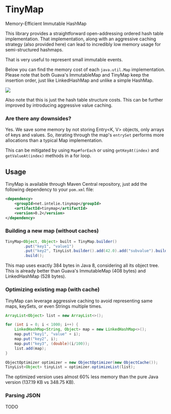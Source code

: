 # TinyMap

Memory-Efficient Immutable HashMap

This library provides a straightforward open-addressing ordered hash table implementation. That implementation, along
with an aggressive caching strategy (also provided here) can lead to incredibly low memory usage for semi-structured 
hashmaps.

That is very useful to represent small immutable events. 

Below you can find the memory cost of each `java.util.Map` implementation. Please note that both Guava's ImmutableMap and TinyMap keep the insertion order, just like LinkedHashMap and unlike a simple HashMap.

![](https://docs.google.com/spreadsheets/d/e/2PACX-1vQGaL2vuiOAxMH8809j4HiYPfK1uxSYpNIYNQAl-_eGbvhBC2BJR2bE_-sbAhBkq-xFpTzTa3hcUZ9i/pubchart?oid=2125978251&format=image)

Also note that this is just the hash table structure costs. This can be further improved by introducing aggressive value caching.

### Are there any downsides?

Yes. We save some memory by not storing Entry<K, V> objects, only arrays of keys and values. 
So, iterating through the map's `entrySet` performs more allocations than a typical Map implementation.

This can be mitigated by using `Map#forEach` or using `getKeyAt(index)` and `getValueAt(index)` methods in a for loop.

## Usage

TinyMap is available through Maven Central repository, just add the following
dependency to your `pom.xml` file:

```xml
<dependency>
    <groupId>net.intelie.tinymap</groupId>
    <artifactId>tinymap</artifactId>
    <version>0.2</version>
</dependency>
```

### Building a new map (without caches)

```java
TinyMap<Object, Object> built = TinyMap.builder()
        .put("key1", "value1")
        .put("key2", TinyList.builder().add(42.0).add("subvalue").build())
        .build();
```

This map uses exactly 384 bytes in Java 8, considering all its object tree. This is already better than 
Guava's ImmutableMap (408 bytes) and LinkedHashMap (528 bytes).

### Optimizing existing map (with cache)

TinyMap can leverage aggressive caching to avoid representing same maps, keySets, or even Strings multiple times.

```java
ArrayList<Object> list = new ArrayList<>();

for (int i = 0; i < 1000; i++) {
    LinkedHashMap<String, Object> map = new LinkedHashMap<>();
    map.put("key1", "value" + i);
    map.put("key2", i);
    map.put("key3", (double)(i/100));
    list.add(map);
}

ObjectOptimizer optimizer = new ObjectOptimizer(new ObjectCache());
TinyList<Object> tinyList = optimizer.optimizeList(list);
```

The optimized version uses almost 60% less memory than the pure Java version (137.19 KB vs 348.75 KB).

### Parsing JSON

TODO 
